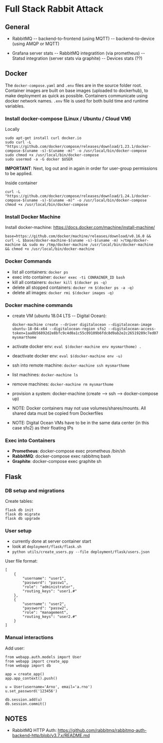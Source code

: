 
# Full Stack Rabbit Attack

## General
- RabbitMQ
-- backend-to-frontend (using MQTT)
-- backend-to-device (using AMQP or MQTT)

- Grafana server stats
-- RabbitMQ integratition (via prometheus)
-- Statsd integration (server stats via graphite)
-- Devices stats (??)

## Docker
The `docker-compose.yaml` and `.env` files are in the source folder root.  Container images are built on base images (uploaded to dockerhub), to make deployment as quick as possible.  Containers communicate using docker network names.
`.env` file is used for both build time and runtime variables.

### Install docker-compose (Linux / Ubuntu / Cloud VM)
Locally
```
sudo apt-get install curl docker.io
sudo curl -L "https://github.com/docker/compose/releases/download/1.23.1/docker-compose-$(uname -s)-$(uname -m)" -o /usr/local/bin/docker-compose
sudo chmod +x /usr/local/bin/docker-compose
sudo usermod -a -G docker $USER
```
**IMPORTANT**: Next, log out and in again in order for user-group permissions to be applied.

Inside container
```
curl -L "https://github.com/docker/compose/releases/download/1.24.1/docker-compose-$(uname -s)-$(uname -m)" -o /usr/local/bin/docker-compose
chmod +x /usr/local/bin/docker-compose
```

### Install Docker Machine
Install docker-machine: https://docs.docker.com/machine/install-machine/
  ```
  base=https://github.com/docker/machine/releases/download/v0.16.0 && curl -L $base/docker-machine-$(uname -s)-$(uname -m) >/tmp/docker-machine && sudo mv /tmp/docker-machine /usr/local/bin/docker-machine && chmod +x /usr/local/bin/docker-machine
  ```

### Docker Commands
- list all containers: `docker ps`
- exec into container: `docker exec -ti CONRAINER_ID bash`
- kill all containers: `docker kill $(docker ps -q)`
- delete all stopped containers: `docker rm $(docker ps -a -q)`
- delete all images: `docker rmi $(docker images -q)`

### Docker machine commands
- create VM (ubuntu 18.04 LTS -- Digital Ocean): 
  ```
  docker-machine create --driver digitalocean --digitalocean-image ubuntu-18-04-x64 --digitalocean-region sfo2 --digitalocean-access-token=1aa8b56892d2e8bfc9c4d0a1c55c09109b6fdc8d9ab2e2c26519289c7ed07624 mysmarthome
  ```
- activate docker env: `eval $(docker-machine env mysmarthome) .`
- deactivate docker env: `eval $(docker-machine env -u)`
- ssh into remote machine: `docker-machine ssh mysmarthome`
- list machines: `docker-machine ls`
- remove machines: `docker-machine rm mysmarthome`
- provision a system: docker-machine (create --> ssh --> docker-compose up)

- NOTE: Docker containers may not use volumes/shares/mounts. All shared data must be copied from Dockerfiles
- NOTE: Digital Ocean VMs have to be in the same data center (in this case sfo2) as their floating IPs


### Exec into Containers
- **Prometheus**: docker-compose exec prometheus /bin/sh
- **RabbitMQ**: docker-compose exec rabbitmq bash
- **Graphite**: docker-compose exec graphite sh


## Flask
### DB setup and migrations

Create tables:
```
flask db init
flask db migrate
flask db upgrade
```

### User setup
- currently done at server container start
- look at `deployment/flask/flask.sh`
- `python utils/create_users.py --file deployment/flask/users.json`

User file format:
```
[
    {
        "username": "user1",
        "password": "passw1",
        "role": "administrator",
        "routing_keys": "user1.#"
    },
    {
        "username": "user2",
        "password": "passw2",
        "role": "management",
        "routing_keys": "user2.#"
    }
]
```

### Manual interactions

Add user:
```
from webapp.auth.models import User
from webapp import create_app
from webapp import db

app = create_app()
app.app_context().push()

u = User(username='Arno', email='a.rno')
u.set_password('123456')

db.session.add(u)
db.session.commit()

```


## NOTES
- RabbitMQ HTTP Auth: https://github.com/rabbitmq/rabbitmq-auth-backend-http/blob/v3.7.x/README.md
